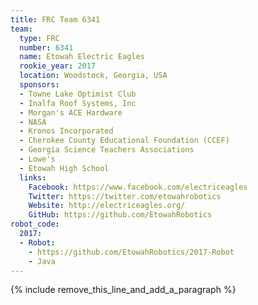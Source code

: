 ```yaml
---
title: FRC Team 6341
team:
  type: FRC
  number: 6341
  name: Etowah Electric Eagles
  rookie_year: 2017
  location: Woodstock, Georgia, USA
  sponsors:
  - Towne Lake Optimist Club
  - Inalfa Roof Systems, Inc
  - Morgan's ACE Hardware
  - NASA
  - Kronos Incorporated
  - Cherokee County Educational Foundation (CCEF)
  - Georgia Science Teachers Associations
  - Lowe's
  - Etowah High School
  links:
    Facebook: https://www.facebook.com/electriceagles
    Twitter: https://twitter.com/etowahrobotics
    Website: http://electriceagles.org/
    GitHub: https://github.com/EtowahRobotics
robot_code:
  2017:
  - Robot:
    - https://github.com/EtowahRobotics/2017-Robot
    - Java
---
```


{% include remove_this_line_and_add_a_paragraph %}